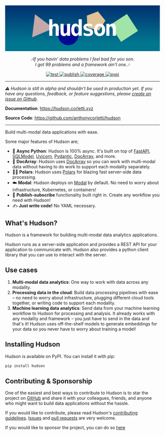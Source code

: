 <p align="center">
  <b><a href="https://hudson.corletti.xyz"><img src="https://github.com/anthonycorletti/hudson/blob/main/docs/img/hudson.png?raw=true" alt="Hudson"></a></b>
</p>
<p align="center">
    <em>🎶If you havin' data problems I feel bad for you son.<br>I got 99 problems and a framework ain't one.🎶</em>
</p>
<p align="center">
    <a href="https://github.com/anthonycorletti/hudson/actions?query=workflow%3Atest" target="_blank">
        <img src="https://github.com/anthonycorletti/hudson/workflows/test/badge.svg" alt="test">
    </a>
    <a href="https://github.com/anthonycorletti/hudson/actions?query=workflow%3Apublish" target="_blank">
        <img src="https://github.com/anthonycorletti/hudson/workflows/publish/badge.svg" alt="publish">
    </a>
    <a href="https://codecov.io/gh/anthonycorletti/hudson" target="_blank">
        <img src="https://codecov.io/gh/anthonycorletti/hudson/branch/main/graph/badge.svg?token=2K8O7U59KH" alt="coverage">
    </a>
    <a href="https://pypi.org/project/hudson/" target="_blank">
        <img alt="pypi" src="https://img.shields.io/pypi/v/hudson?color=blue">
    </a>
</p>

---

_:warning: Hudson is still in alpha and shouldn't be used in production yet. If you have any questions, feedback, or feature suggestions, please [create an issue on Github](https://github.com/anthonycorletti/hudson/issues/new/choose)._

**Documentation**: <a href="https://hudson.corletti.xyz" target="_blank">https://hudson.corletti.xyz</a>

**Source Code**: <a href="https://github.com/anthonycorletti/hudson" target="_blank">https://github.com/anthonycorletti/hudson</a>

---

Build multi-modal data applications with ease.

Some major features of Hudson are;

* 🐍 **Async Python**: Hudson is 100% async. It's built on top of [FastAPI](https://fastapi.tiangolo.com/), [SQLModel](https://sqlmodel.tiangolo.com/), [Uvicorn](https://www.uvicorn.org/), [Pydantic](https://docs.pydantic.dev), [DocArray](https://docarray.jina.ai/), and more.
* 🧱 **DocArray**: Hudson uses [DocArray](https://docarray.jina.ai/) so you can work with multi-modal data without having to do work to support each modality separately.
* 🐻‍❄️ **Polars**: Hudson uses [Polars](https://pola-rs.github.io/polars-book/) for blazing fast server-side data processing.
* ☁️ **Modal**: Hudson deploys on [Modal](https://modal.com) by default. No need to worry about infrastructure, Kubernetes, or containers!
* 📨 **Publish-subscribe** functionality built right in. Create any workflow you need with Hudson!
* ✍️ **Just write code!** No YAML necessary.

## What's Hudson?

Hudson is a framework for building multi-modal data analytics applications.

Hudson runs as a server-side application and provides a REST API for your application to communicate with. Hudson also provides a python client library that you can use to interact with the server.

## Use cases

1. **Multi-modal data analytics**: One way to work with data across any modality.
1. **Processing data in the cloud**: Build data processing pipelines with ease – no need to worry about infrastructure, plugging different cloud tools together, or writing code to support each modality.
1. **Machine learning data analytics**: Send data from your machine learning workflow to Hudson for processing and analysis. It already works with any modality and framework – you just have to send in the data and that's it! Hudson uses off-the-shelf models to generate embeddings for your data so you never have to worry about training a model!

## Installing Hudson

Hudson is available on PyPI. You can install it with pip:

```sh
pip install hudson
```

## Contributing & Sponsorship

One of the easiest and best ways to contribute to Hudson is to star the project on [GitHub](https://github.com/anthonycorletti/hdson) and share it with your colleagues, friends, and anyone who might want to build data applications without the hassle.

If you would like to contribute, please read Hudson's [contributing guidelines](./contributing.md). [Issues](https://github.com/anthonycorletti/hudson/issues/new/choose) and [pull requests](https://github.com/anthonycorletti/hudson/compare) are very welcome.

If you would like to sponsor the project, you can do so [here](https://github.com/sponsors/anthonycorletti)

